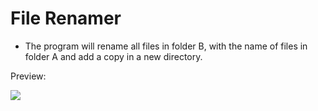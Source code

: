 # File Renamer

- The program will rename all files in folder B, with the name of files in folder A and add a copy in a new directory.


Preview:

![](https://i.imgur.com/RqqOqnr.png)
